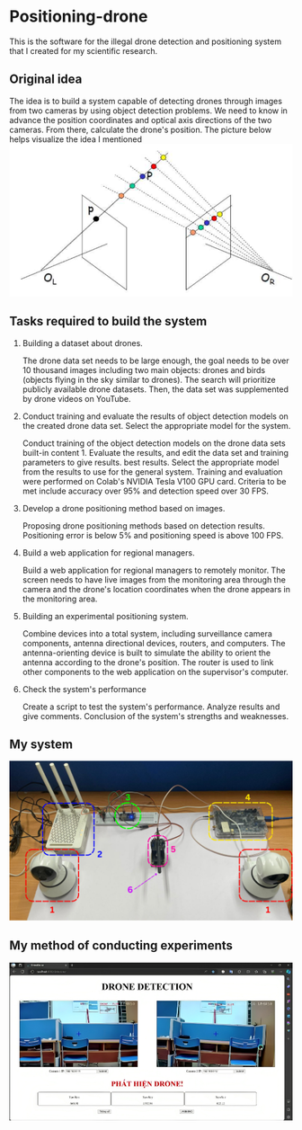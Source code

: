 # Positioning-drone
This is the software for the illegal drone detection and positioning system that I created for my scientific research. 
## Original idea
The idea is to build a system capable of detecting drones through images from two cameras by using object detection problems. We need to know in advance the position coordinates and optical axis directions of the two cameras. From there, calculate the drone's position. The picture below helps visualize the idea I mentioned
![Alt text](/image1.png)
## Tasks required to build the system
1. Building a dataset about drones.

   The drone data set needs to be large enough, the goal needs to be over 10 thousand images including two main objects: drones and birds (objects flying in the sky similar to drones). The search will prioritize publicly available drone datasets. Then, the data set was supplemented by drone videos on YouTube.

2. Conduct training and evaluate the results of object detection models on the created drone data set. Select the appropriate model for the system.

   Conduct training of the object detection models on the drone data sets built-in content 1. Evaluate the results, and edit the data set and training parameters to give results. best results. Select the appropriate model from the results to use for the general system. Training and evaluation were performed on Colab's NVIDIA Tesla V100 GPU card. Criteria to be met include accuracy over 95% and detection speed over 30 FPS.

3. Develop a drone positioning method based on images.

   Proposing drone positioning methods based on detection results. Positioning error is below 5% and positioning speed is above 100 FPS.

4. Build a web application for regional managers.

   Build a web application for regional managers to remotely monitor. The screen needs to have live images from the monitoring area through the camera and the drone's location coordinates when the drone appears in the monitoring area.

5. Building an experimental positioning system.

   Combine devices into a total system, including surveillance camera components, antenna directional devices, routers, and computers. The antenna-orienting device is built to simulate the ability to orient the antenna according to the drone's position. The router is used to link other components to the web application on the supervisor's computer.

6. Check the system's performance

   Create a script to test the system's performance. Analyze results and give comments. Conclusion of the system's strengths and weaknesses.

## My system
![Alt text](/image2.png)
## My method of conducting experiments
![Alt text](/image3.png)
